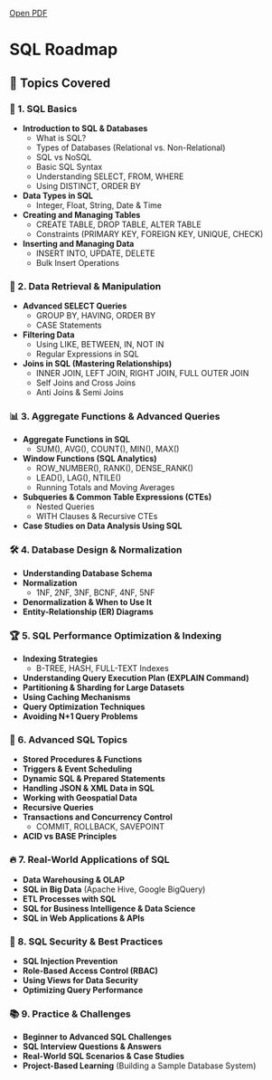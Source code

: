 [Open PDF](https://media.licdn.com/dms/document/media/v2/D561FAQEG0TZlLH8xbw/feedshare-document-pdf-analyzed/B56Zhh7rifHcAk-/0/1753989700515?e=1755129600&v=beta&t=BaDJ0jNQNwKx1wJB60BYl080KlzyNVK0w8nZYUGNKxA)



# SQL Roadmap

## 📌 Topics Covered

### 🔰 1. SQL Basics
- **Introduction to SQL & Databases**
  - What is SQL?
  - Types of Databases (Relational vs. Non-Relational)
  - SQL vs NoSQL
  - Basic SQL Syntax
  - Understanding SELECT, FROM, WHERE
  - Using DISTINCT, ORDER BY
- **Data Types in SQL**
  - Integer, Float, String, Date & Time
- **Creating and Managing Tables**
  - CREATE TABLE, DROP TABLE, ALTER TABLE
  - Constraints (PRIMARY KEY, FOREIGN KEY, UNIQUE, CHECK)
- **Inserting and Managing Data**
  - INSERT INTO, UPDATE, DELETE
  - Bulk Insert Operations

### 🔄 2. Data Retrieval & Manipulation
- **Advanced SELECT Queries**
  - GROUP BY, HAVING, ORDER BY
  - CASE Statements
- **Filtering Data**
  - Using LIKE, BETWEEN, IN, NOT IN
  - Regular Expressions in SQL
- **Joins in SQL (Mastering Relationships)**
  - INNER JOIN, LEFT JOIN, RIGHT JOIN, FULL OUTER JOIN
  - Self Joins and Cross Joins
  - Anti Joins & Semi Joins

### 📊 3. Aggregate Functions & Advanced Queries
- **Aggregate Functions in SQL**
  - SUM(), AVG(), COUNT(), MIN(), MAX()
- **Window Functions (SQL Analytics)**
  - ROW_NUMBER(), RANK(), DENSE_RANK()
  - LEAD(), LAG(), NTILE()
  - Running Totals and Moving Averages
- **Subqueries & Common Table Expressions (CTEs)**
  - Nested Queries
  - WITH Clauses & Recursive CTEs
- **Case Studies on Data Analysis Using SQL**

### 🛠 4. Database Design & Normalization
- **Understanding Database Schema**
- **Normalization**
  - 1NF, 2NF, 3NF, BCNF, 4NF, 5NF
- **Denormalization & When to Use It**
- **Entity-Relationship (ER) Diagrams**

### 🏆 5. SQL Performance Optimization & Indexing
- **Indexing Strategies**
  - B-TREE, HASH, FULL-TEXT Indexes
- **Understanding Query Execution Plan (EXPLAIN Command)**
- **Partitioning & Sharding for Large Datasets**
- **Using Caching Mechanisms**
- **Query Optimization Techniques**
- **Avoiding N+1 Query Problems**

### 🚀 6. Advanced SQL Topics
- **Stored Procedures & Functions**
- **Triggers & Event Scheduling**
- **Dynamic SQL & Prepared Statements**
- **Handling JSON & XML Data in SQL**
- **Working with Geospatial Data**
- **Recursive Queries**
- **Transactions and Concurrency Control**
  - COMMIT, ROLLBACK, SAVEPOINT
- **ACID vs BASE Principles**

### 🔥 7. Real-World Applications of SQL
- **Data Warehousing & OLAP**
- **SQL in Big Data** (Apache Hive, Google BigQuery)
- **ETL Processes with SQL**
- **SQL for Business Intelligence & Data Science**
- **SQL in Web Applications & APIs**

### 🎯 8. SQL Security & Best Practices
- **SQL Injection Prevention**
- **Role-Based Access Control (RBAC)**
- **Using Views for Data Security**
- **Optimizing Query Performance**

### 📚 9. Practice & Challenges
- **Beginner to Advanced SQL Challenges**
- **SQL Interview Questions & Answers**
- **Real-World SQL Scenarios & Case Studies**
- **Project-Based Learning** (Building a Sample Database System)

